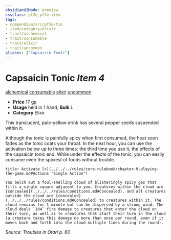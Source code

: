 ```yaml
---
obsidianUIMode: preview
cssclass: pf2e,pf2e-item
tags:
- compendium/src/pf2e/tio
- item/category/elixir
- trait/alchemical
- trait/consumable
- trait/elixir
- trait/uncommon
aliases: ["Capsaicin Tonic"]
---
```

# Capsaicin Tonic *Item 4*  
[alchemical](../../../rules/traits/alchemical.md)  [consumable](../../../rules/traits/consumable.md)  [elixir](../../../rules/traits/elixir.md)  [uncommon](../../../rules/traits/uncommon.md)  

- **Price** 17 gp
- **Usage** held in 1 hand; **Bulk** L
- **Category** Elixir

This translucent, pale-yellow drink has several pepper seeds suspended within it.

Although the tonic is painfully spicy when first consumed, the heat soon fades as the tonic coats your throat. In the next hour, you can use the activation below up to three times; the third time you use it, the effects of the capsaicin tonic end. While under the effects of the tonic, you can easily consume even the spiciest of foods without trouble.

```ad-embed-ability
title: Activate [>](../../../rules/core-rulebook/chapter-9-playing-the-game.md#Actions "Single Action")

You belch out a foul-smelling cloud of blisteringly spicy gas that fills a single square adjacent to you. Creatures within the cloud are [concealed](../../../rules/conditions.md#Concealed), and all creatures outside the cloud are [concealed](../../../rules/conditions.md#Concealed) to creatures within it. The cloud remains for 1 minute but can be dispersed by a strong wind. The cloud deals `1d4` fire damage to creatures that enter the cloud on their turn, as well as to creatures that start their turn in the cloud (a creature takes this damage no more than once per round, even if it moves back and forth into the cloud multiple times during the round).
```

*Source: Troubles in Otari p. 60*
